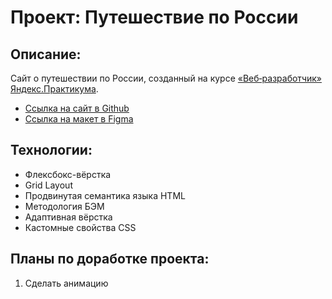 # Проект: Путешествие по России

## Описание:
Сайт о путешествии по России, созданный на курсе [«Веб‑разработчик»](https://practicum.yandex.ru/web/) [Яндекс.Практикума](https://practicum.yandex.ru/).

* [Ссылка на сайт в Github](https://rastereo.github.io/russian-travel/)
* [Ссылка на макет в Figma](https://www.figma.com/file/5S2WSbEFL6awjVWJ0NWL8Q/Sprint-3_-Russia-_-desktop-mobile?node-id=28503%3A0)

## Технологии:
* Флексбокс-вёрстка
* Grid Layout
* Продвинутая семантика языка HTML
* Методология БЭМ
* Адаптивная вёрстка
* Кастомные свойства CSS

## Планы по доработке проекта:
1. Сделать анимацию

